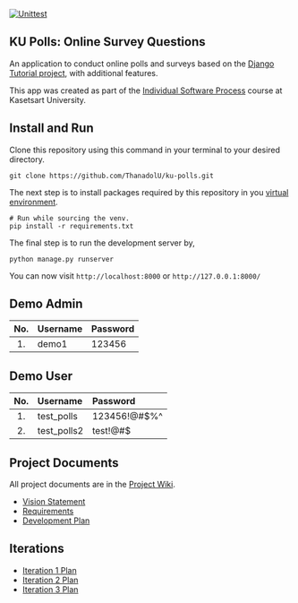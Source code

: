 [![Unittest](https://github.com/ThanadolU/ku-polls/actions/workflows/django.yml/badge.svg)](https://github.com/ThanadolU/ku-polls/actions/workflows/django.yml)
## KU Polls: Online Survey Questions 

An application to conduct online polls and surveys based
on the [Django Tutorial project][django-tutorial], with
additional features.

This app was created as part of the [Individual Software Process](
https://cpske.github.io/ISP) course at Kasetsart University.

## Install and Run

Clone this repository using this command in your terminal to your desired directory.
```
git clone https://github.com/ThanadolU/ku-polls.git
```
The next step is to install packages required by this repository in you [virtual environment](https://docs.python.org/3/library/venv.html).
```
# Run while sourcing the venv.
pip install -r requirements.txt
```
The final step is to run the development server by,
```
python manage.py runserver
```
You can now visit `http://localhost:8000` or `http://127.0.0.1:8000/`

## Demo Admin
| No. |Username|Password|
|:---:|:-------|:-------|
|1.| demo1 | 123456 |


## Demo User

| No. |Username|Password|
|:---:|:-------|:-------|
|1.|test_polls| 123456!@#$%^ |
|2.| test_polls2 | test!@#$ |

## Project Documents

All project documents are in the [Project Wiki](https://github.com/ThanadolU/ku-polls/wiki).

- [Vision Statement](https://github.com/ThanadolU/ku-polls/wiki/Vision-Statement)
- [Requirements](https://github.com/ThanadolU/ku-polls/wiki/Requirements)
- [Development Plan](https://github.com/ThanadolU/ku-polls/wiki/Development-Plan)

[django-tutorial]: https://docs.djangoproject.com/en/4.1/intro/tutorial01/

## Iterations
- [Iteration 1 Plan](https://github.com/ThanadolU/ku-polls/wiki/Iteration-1-Plan)
- [Iteration 2 Plan](https://github.com/ThanadolU/ku-polls/wiki/Iteration-2-Plan)
- [Iteration 3 Plan](https://github.com/ThanadolU/ku-polls/wiki/Iteration-3-Plan)